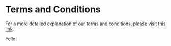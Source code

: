 # Terms and Conditions

For a more detailed explanation of our terms and conditions, please visit [this link](https://docs.srcf.net/timeout/tos.html).

Yello!